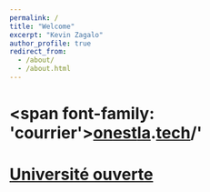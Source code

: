 ```yaml
---
permalink: /
title: "Welcome"
excerpt: "Kevin Zagalo"
author_profile: true
redirect_from: 
  - /about/
  - /about.html
---
```


# <span font-family: 'courrier'>[on](http://onestla.tech)**[est](http://onestla.tech)**[la](http://onestla.tech).[tech](http://onestla.tech)/'</span>
# [Université ouverte](https://universiteouverte.org/)
